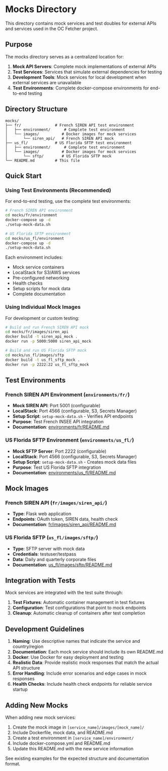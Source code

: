 # Mocks Directory

This directory contains mock services and test doubles for external APIs and services used in the OC Fetcher project.

## Purpose

The mocks directory serves as a centralized location for:

1. **Mock API Servers**: Complete mock implementations of external APIs
2. **Test Services**: Services that simulate external dependencies for testing
3. **Development Tools**: Mock services for local development when external services are unavailable
4. **Test Environments**: Complete docker-compose environments for end-to-end testing

## Directory Structure

```
mocks/
├── fr/               # French SIREN API test environment
│   ├── environment/      # Complete test environment
│   └── images/          # Docker images for mock services
│       └── siren_api/   # French SIREN API mock
├── us_fl/            # US Florida SFTP test environment
│   ├── environment/      # Complete test environment
│   └── images/          # Docker images for mock services
│       └── sftp/        # US Florida SFTP mock
└── README.md         # This file
```

## Quick Start

### Using Test Environments (Recommended)

For end-to-end testing, use the complete test environments:

```bash
# French SIREN API environment
cd mocks/fr/environment
docker-compose up -d
./setup-mock-data.sh

# US Florida SFTP environment
cd mocks/us_fl/environment
docker-compose up -d
./setup-mock-data.sh
```

Each environment includes:
- Mock service containers
- LocalStack for S3/AWS services
- Pre-configured networking
- Health checks
- Setup scripts for mock data
- Complete documentation

### Using Individual Mock Images

For development or custom testing:

```bash
# Build and run French SIREN API mock
cd mocks/fr/images/siren_api
docker build -t siren_api_mock .
docker run -p 5000:5000 siren_api_mock

# Build and run US Florida SFTP mock
cd mocks/us_fl/images/sftp
docker build -t us_fl_sftp_mock .
docker run -p 2222:22 us_fl_sftp_mock
```

## Test Environments

### French SIREN API Environment (`environments/fr/`)
- **Mock SIREN API**: Port 5001 (configurable)
- **LocalStack**: Port 4566 (configurable, S3, Secrets Manager)
- **Setup Script**: `setup-mock-data.sh` - Verifies API endpoints
- **Purpose**: Test French INSEE API integration
- **Documentation**: [environments/fr/README.md](environments/fr/README.md)

### US Florida SFTP Environment (`environments/us_fl/`)
- **Mock SFTP Server**: Port 2222 (configurable)
- **LocalStack**: Port 4566 (configurable, S3, Secrets Manager)
- **Setup Script**: `setup-mock-data.sh` - Creates mock data files
- **Purpose**: Test US Florida SFTP integration
- **Documentation**: [environments/us_fl/README.md](environments/us_fl/README.md)

## Mock Images

### French SIREN API (`fr/images/siren_api/`)
- **Type**: Flask web application
- **Endpoints**: OAuth token, SIREN data, health check
- **Documentation**: [fr/images/siren_api/README.md](fr/images/siren_api/README.md)

### US Florida SFTP (`us_fl/images/sftp/`)
- **Type**: SFTP server with mock data
- **Credentials**: testuser/testpass
- **Data**: Daily and quarterly corporate files
- **Documentation**: [us_fl/images/sftp/README.md](us_fl/images/sftp/README.md)

## Integration with Tests

Mock services are integrated with the test suite through:

1. **Test Fixtures**: Automatic container management in test fixtures
2. **Configuration**: Test configurations that point to mock endpoints
3. **Cleanup**: Automatic cleanup of containers after test completion

## Development Guidelines

1. **Naming**: Use descriptive names that indicate the service and country/region
2. **Documentation**: Each mock service should include its own README.md
3. **Docker**: Use Docker for easy deployment and testing
4. **Realistic Data**: Provide realistic mock responses that match the actual API structure
5. **Error Handling**: Include error scenarios and edge cases in mock responses
6. **Health Checks**: Include health check endpoints for reliable service startup

## Adding New Mocks

When adding new mock services:

1. Create the mock image in `[service_name]/images/[mock_name]/`
2. Include Dockerfile, mock data, and README.md
3. Create a test environment in `[service_name]/environment/`
4. Include docker-compose.yml and README.md
5. Update this README.md with the new service information

See existing examples for the expected structure and documentation format.
